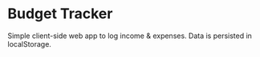 # Budget Tracker

Simple client-side web app to log income & expenses.
Data is persisted in localStorage.
